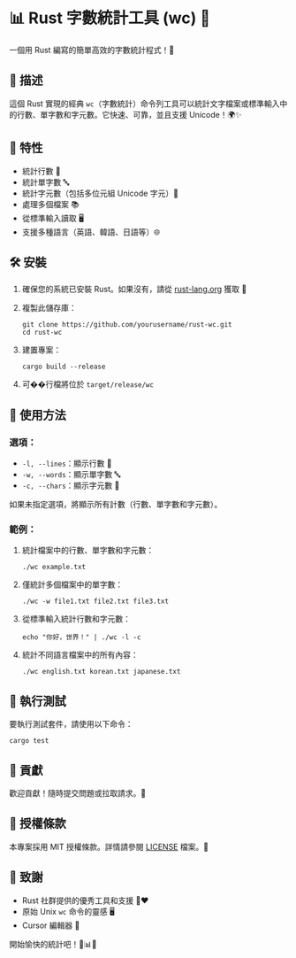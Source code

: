 # 📊 Rust 字數統計工具 (wc) 🦀

一個用 Rust 編寫的簡單高效的字數統計程式！🚀

## 📝 描述

這個 Rust 實現的經典 `wc`（字數統計）命令列工具可以統計文字檔案或標準輸入中的行數、單字數和字元數。它快速、可靠，並且支援 Unicode！🌍✨

## 🎯 特性

- 統計行數 📏
- 統計單字數 🔤
- 統計字元數（包括多位元組 Unicode 字元）🔡
- 處理多個檔案 📚
- 從標準輸入讀取 🖥️
- 支援多種語言（英語、韓語、日語等）🌐

## 🛠️ 安裝

1. 確保您的系統已安裝 Rust。如果沒有，請從 [rust-lang.org](https://www.rust-lang.org/tools/install) 獲取 🦀

2. 複製此儲存庫：
   ```
   git clone https://github.com/yourusername/rust-wc.git
   cd rust-wc
   ```

3. 建置專案：
   ```
   cargo build --release
   ```

4. 可��行檔將位於 `target/release/wc`

## 🚀 使用方法

### 選項：

- `-l, --lines`：顯示行數 📏
- `-w, --words`：顯示單字數 🔤
- `-c, --chars`：顯示字元數 🔡

如果未指定選項，將顯示所有計數（行數、單字數和字元數）。

### 範例：

1. 統計檔案中的行數、單字數和字元數：
   ```
   ./wc example.txt
   ```

2. 僅統計多個檔案中的單字數：
   ```
   ./wc -w file1.txt file2.txt file3.txt
   ```

3. 從標準輸入統計行數和字元數：
   ```
   echo "你好，世界！" | ./wc -l -c
   ```

4. 統計不同語言檔案中的所有內容：
   ```
   ./wc english.txt korean.txt japanese.txt
   ```

## 🧪 執行測試

要執行測試套件，請使用以下命令：
```
cargo test
```

## 🤝 貢獻

歡迎貢獻！隨時提交問題或拉取請求。🎉

## 📜 授權條款

本專案採用 MIT 授權條款。詳情請參閱 [LICENSE](LICENSE) 檔案。📄

## 🙏 致謝

- Rust 社群提供的優秀工具和支援 🦀❤️
- 原始 Unix `wc` 命令的靈感 🖥️
- Cursor 編輯器 🤖

開始愉快的統計吧！🎉📊🚀
